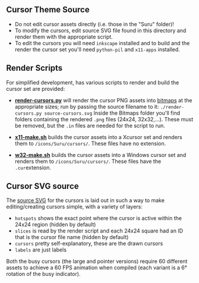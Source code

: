 ## Cursor Theme Source

- Do not edit cursor assets directly (i.e. those in the "Suru" folder)! 
- To modify the cursors, edit source SVG file found in this directory and render them with the appropriate script.
- To edit the cursors you will need `inkscape` installed and to build and the render the cursor set you'll need `python-pil` and `x11-apps` installed.

## Render Scripts

For simplified development, has various scripts to render and build the cursor set are provided:

 - [**render-cursors.py**](./render-cursors.py) will render the cursor PNG assets into [bitmaps](./bitmaps) at the appropriate sizes; run by passing the source filename to it: `./render-cursors.py source-cursors.svg`
Inside the Bitmaps folder you'll find folders containing the rendered `.png` files (24x24, 32x32,...). These must be removed, but the `.in` files are needed for the script to run.

 - [**x11-make.sh**](./x11-make.sh) builds the cursor assets into a Xcursor set and renders them to `/icons/Suru/cursors/`. These files have no extension.
 
 - [**w32-make.sh**](./w32-make.sh) builds the cursor assets into a Windows cursor set and renders them to `/icons/Suru/cursors/`. These files have the `.cur`extension.

## Cursor SVG source

The [source SVG](./source-cursors.svg) for the cursors is laid out in such a way to make editing/creating cursors simple, with a variety of layers:

 - `hotspots` shows the exact point where the cursor is active within the 24x24 region (hidden by default)
 - `slices` is read by the render script and each 24x24 square had an ID that is the cursor file name (hidden by default)
 - `cursors` pretty self-explanatory, these are the drawn cursors
 - `labels` are just labels

Both the busy cursors (the large and pointer versions) require 60 different assets to achieve a 60 FPS animation when compiled (each variant is a 6&deg; rotation of the busy indicator).
